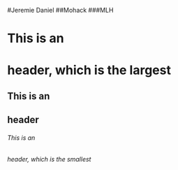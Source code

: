 #Jeremie Daniel
##Mohack
###MLH

# This is an <h1> header, which is the largest
## This is an <h2> header
###### This is an <h6> header, which is the smallest
